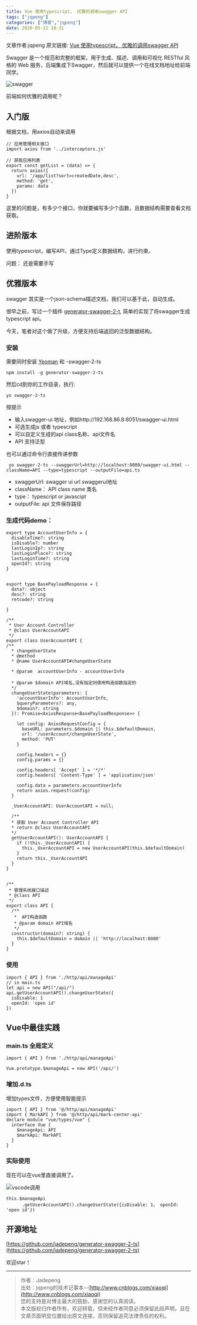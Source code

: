 ```yaml
---
title: Vue 使用typescript， 优雅的调用swagger API
tags: ["jqpeng"]
categories: ["博客","jqpeng"]
date: 2020-05-22 18:31
---
```

文章作者:jqpeng
原文链接: [Vue 使用typescript， 优雅的调用swagger API](https://www.cnblogs.com/xiaoqi/p/generator-swagger-2-ts-2.html)

Swagger 是一个规范和完整的框架，用于生成、描述、调用和可视化 RESTful 风格的 Web 服务，后端集成下Swagger，然后就可以提供一个在线文档地址给前端同学。

![swagger](https://gitee.com/jadepeng/pic/raw/master/pic/2020/5/22/1590142373032.png)

前端如何优雅的调用呢？

## 入门版

根据文档，用axios自动来调用


    // 应用管理相关接口
    import axios from '../interceptors.js'
    
    // 获取应用列表
    export const getList = (data) => {
      return axios({
        url: '/app/list?sort=createdDate,desc',
        method: 'get',
        params: data
      })
    }


这里的问题是，有多少个接口，你就要编写多少个函数，且数据结构需要查看文档获取。

## 进阶版本

使用typescript，编写API，通过Type定义数据结构，进行约束。

问题： 还是需要手写

## 优雅版本

swagger 其实是一个json-schema描述文档，我们可以基于此，自动生成。

很早之前，写过一个插件 [generator-swagger-2-t](https://www.npmjs.com/package/generator-swagger-2-ts), 简单的实现了将swagger生成typescript api。

今天，笔者对这个做了升级，方便支持后端返回的泛型数据结构。

### 安装

需要同时安装 [Yeoman](http://yeoman.io) 和 -swagger-2-ts


    npm install -g generator-swagger-2-ts


然后cd到你的工作目录，执行:


    yo swagger-2-ts


按提示

- 输入swagger-ui 地址，例如http://192.168.86.8:8051/swagger-ui.html
- 可选生成js 或者 typescript
- 可以自定义生成的api class名称、api文件名
- API 支持泛型


也可以通过命令行直接传递参数


     yo swagger-2-ts --swaggerUrl=http://localhost:8080/swagger-ui.html --className=API --type=typescript --outputFile=api.ts


- swaggerUrl: swagger ui url swaggerui地址
- className： API class name 类名
- type： typescript or javascipt
- outputFile: api 文件保存路径


### 生成代码demo：


    
    
    export type AccountUserInfo = {
      disableTime?: string
      isDisable?: number
      lastLoginIp?: string
      lastLoginPlace?: string
      lastLoginTime?: string
      openId?: string
    }
    
    
    export type BasePayloadResponse = {
      data?: object
      desc?: string
      retcode?: string
    
    }
    
    /**
     * User Account Controller
     * @class UserAccountAPI
     */
    export class UserAccountAPI {
    /**
      * changeUserState
      * @method
      * @name UserAccountAPI#changeUserState
      
      * @param  accountUserInfo - accountUserInfo 
      
      * @param $domain API域名,没有指定则使用构造函数指定的
      */
      changeUserState(parameters: {
        'accountUserInfo': AccountUserInfo,
        $queryParameters?: any,
        $domain?: string
      }): Promise<AxiosResponse<BasePayloadResponse>> {
    
        let config: AxiosRequestConfig = {
          baseURL: parameters.$domain || this.$defaultDomain,
          url: '/userAccount/changeUserState',
          method: 'PUT'
        }
    
        config.headers = {}
        config.params = {}
    
        config.headers[ 'Accept' ] = '*/*'
        config.headers[ 'Content-Type' ] = 'application/json'
    
        config.data = parameters.accountUserInfo
        return axios.request(config)
      }
    
      _UserAccountAPI: UserAccountAPI = null;
    
      /**
      * 获取 User Account Controller API
      * return @class UserAccountAPI
      */
      getUserAccountAPI(): UserAccountAPI {
        if (!this._UserAccountAPI) {
          this._UserAccountAPI = new UserAccountAPI(this.$defaultDomain)
        }
        return this._UserAccountAPI
      }
    }
    
    
    /**
     * 管理系统接口描述
     * @class API
     */
    export class API {
      /**
       *  API构造函数
       * @param domain API域名
       */
      constructor(domain?: string) {
        this.$defaultDomain = domain || 'http://localhost:8080'
      }
    }
    
    


### 使用


    import { API } from './http/api/manageApi'
    // in main.ts
    let api = new API("/api/")
    api.getUserAccountAPI().changeUserState({
      isDisable: 1
      openId: 'open id'
    })


## Vue中最佳实践

### main.ts 全局定义


    import { API } from './http/api/manageApi'
    
    Vue.prototype.$manageApi = new API('/api/')


### 增加.d.ts

增加types文件，方便使用智能提示


    import { API } from '@/http/api/manageApi'
    import { MarkAPI } from '@/http/api/mark-center-api'
    declare module "vue/types/vue" {
      interface Vue {
        $manageApi: API
        $markApi: MarkAPI
      }
    }


### 实际使用

现在可以在vue里直接调用了。

![vscode调用](https://gitee.com/jadepeng/pic/raw/master/pic/2020/5/22/1590143121653.png)


    this.$manageApi
          .getUserAccountAPI().changeUserState({isDisable: 1， openId: 'open id'})


## 开源地址

[https://github.com/jadepeng/generator-swagger-2-ts](https://github.com/jadepeng/generator-swagger-2-ts)

欢迎star！

* * *


> 作者：Jadepeng  
>  出处：jqpeng的技术记事本--[http://www.cnblogs.com/xiaoqi](http://www.cnblogs.com/xiaoqi)  
>  您的支持是对博主最大的鼓励，感谢您的认真阅读。  
>  本文版权归作者所有，欢迎转载，但未经作者同意必须保留此段声明，且在文章页面明显位置给出原文连接，否则保留追究法律责任的权利。


